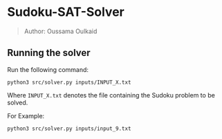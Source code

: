 # Sudoku-SAT-Solver
> Author: Oussama Oulkaid

## Running the solver
Run the following command:

    python3 src/solver.py inputs/INPUT_X.txt

Where `INPUT_X.txt` denotes the file containing the Sudoku problem to be solved. 

For Example:

    python3 src/solver.py inputs/input_9.txt
